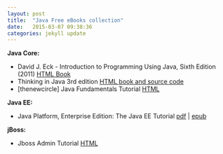 ```yaml
---
layout: post
title:  "Java Free eBooks collection"
date:   2015-03-07 09:38:36
categories: jekyll update
---
```


**Java Core:**

<ul>
<li>David J. Eck - Introduction to Programming Using Java, Sixth Edition (2011) <a href="http://math.hws.edu/javanotes/">HTML Book</a></li>
<li>Thinking in Java 3rd edition <a href="http://www.mindviewinc.com/downloads/TIJ-3rd-edition4.0.zip">HTML book and source code</a></li>
<li>[thenewcircle] Java Fundamentals Tutorial <a href="https://thenewcircle.com/static/bookshelf/java_fundamentals_tutorial/index.html">HTML</a></li>
</ul>

  
**Java EE:**

<ul>
<li>Java Platform, Enterprise Edition: The Java EE Tutorial
<a href="https://docs.oracle.com/javaee/7/JEETT.pdf">pdf</a> | <a href="https://docs.oracle.com/javaee/7/JEETT.epub">epub</a></li>
</ul>



**jBoss:**

<ul>
<li>Jboss Admin Tutorial <a href="https://thenewcircle.com/static/bookshelf/jboss_admin_tutorial/index.html">HTML</a></li>
</ul>
